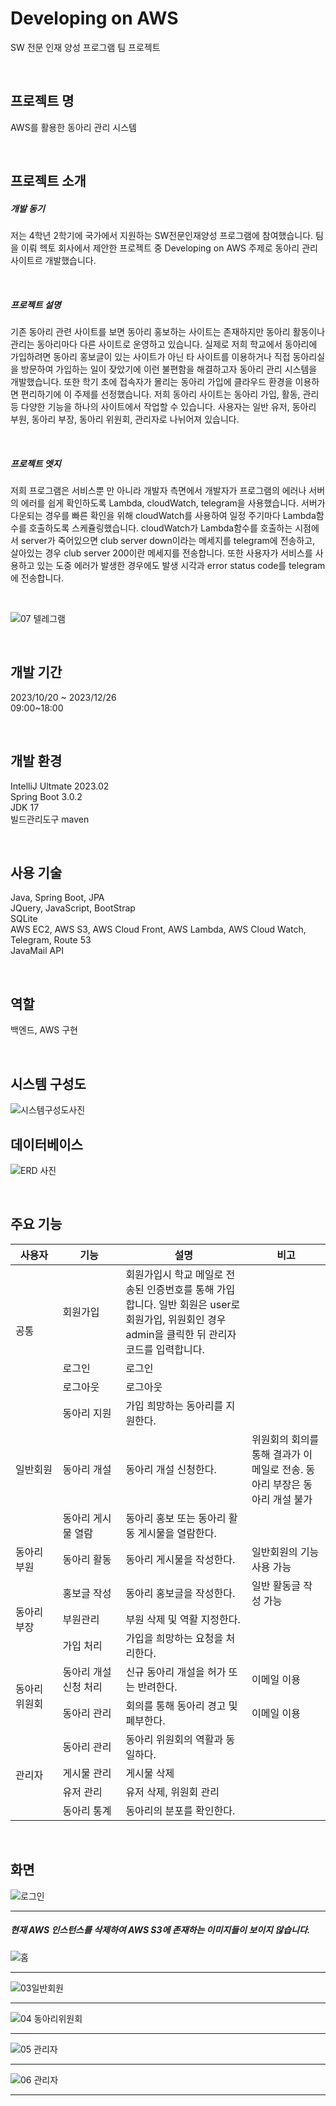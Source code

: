 <h1>Developing on AWS</h1>
<p>SW 전문 인재 양성 프로그램 팀 프로젝트</p>
<br>

<h2>프로젝트 명</h2>
<p>AWS를 활용한 동아리 관리 시스템</p>
<br>

<h2>프로젝트 소개</h2>
<p>	
	<h5>개발 동기</h5>
	저는 4학년 2학기에 국가에서 지원하는 SW전문인재양성 프로그램에 참여했습니다. 
	팀을 이뤄 헥토 회사에서 제안한 프로젝트 중 Developing on AWS 주제로 동아리 관리 사이트르 개발했습니다.
</p>
<br>
<p>
	<h5>프로젝트 설명</h5>
	기존 동아리 관련 사이트를 보면 동아리 홍보하는 사이트는 존재하지만 동아리 활동이나 관리는 동아리마다 다른 사이트로 운영하고 있습니다.
	실제로 저희 학교에서 동아리에 가입하려면 동아리 홍보글이 있는 사이트가 아닌 타 사이트를 이용하거나 직접 동아리실을 방문하여 가입하는 일이 잦았기에 이런 불편함을 해결하고자 동아리 관리 시스템을 개발했습니다.
	또한 학기 초에 접속자가 몰리는 동아리 가입에 클라우드 환경을 이용하면 편리하기에 이 주제를 선정했습니다.
 	저희 동아리 사이트는 동아리 가입, 활동, 관리 등 다양한 기능을 하나의 사이트에서 작업할 수 있습니다.
  	사용자는 일반 유저, 동아리 부원, 동아리 부장, 동아리 위원회, 관리자로 나뉘어져 있습니다.
</p>
<br>
<p>
    	<h5>프로젝트 엣지</h5>
     	저희 프로그램은 서비스뿐 만 아니라 개발자 측면에서 개발자가 프로그램의 에러나 서버의 에러를 쉽게 확인하도록 Lambda, cloudWatch, telegram을 사용했습니다.
      	서버가 다운되는 경우를 빠른 확인을 위해 cloudWatch를 사용하여 일정 주기마다 Lambda함수를 호출하도록 스케쥴링했습니다. 
       	cloudWatch가 Lambda함수를 호출하는 시점에서 server가 죽어있으면 club server down이라는 메세지를 telegram에 전송하고, 살아있는 경우 club server 200이란 메세지를 전송합니다.
	또한 사용자가 서비스를 사용하고 있는 도중 에러가 발생한 경우에도 발생 시각과 error status code를 telegram에 전송합니다.
 </p>
 <br>
 
 ![07 텔레그램](https://github.com/hyun331/ClubProject/assets/162971981/22d39b24-2b71-4fbd-aadb-3c47a4064d96)

<br>

<h2>개발 기간</h2>
<p>2023/10/20 ~ 2023/12/26 <br>09:00~18:00</p>
<br>

<h2>개발 환경</h2>
<p>
IntelliJ Ultmate 2023.02 <br>
Spring Boot 3.0.2 <br>
JDK 17 <br>
빌드관리도구 maven
</p>
<br>

<h2>사용 기술</h2>
<p>
	Java, Spring Boot, JPA
	<br>
	JQuery,	JavaScript,	BootStrap
	<br>
 	SQLite
	<br>
	AWS EC2, AWS S3, AWS Cloud Front, AWS Lambda, AWS Cloud Watch, Telegram, Route 53 
	<br>
	JavaMail API
	<br>
</p>
<br>
<h2>역할</h2>
<p>
	백엔드, AWS 구현
</p>
<br>

<h2>시스템 구성도</h2>

![시스템구성도사진](https://github.com/hyun331/ClubProject/assets/162971981/536f6016-5fa5-480e-91f2-977005ac6acf)
<br>

<h2>데이터베이스</h2>

![ERD 사진](https://github.com/hyun331/ClubProject/assets/162971981/91583272-c918-4ada-8f22-20ee9b685d93)

<br>

<h2>주요 기능</h2>

<table>
<tr>
	<th width="15%">사용자</th>
	<th width="20%">기능</th>
	<th width="40%">설명</th>
	<th width="25%">비고</th>
</tr>


<tbody>
	<tr>
		<td rowspan="3">공통</td>
		<td>회원가입</td>
		<td>회원가입시 학교 메일로 전송된 인증번호를 통해 가입합니다. 일반 회원은 user로 회원가입, 위원회인 경우 admin을 클릭한 뒤 관리자 코드를 입력합니다.</td>
		<td></td>
	</tr>
	<tr>
		<td>로그인</td>
		<td>로그인</td>
		<td></td>
	</tr>
	<tr>
		<td>로그아웃</td>
		<td>로그아웃</td>
		<td></td>
	</tr>
	<tr>
		<td rowspan = "3">일반회원</td>
		<td>동아리 지원</td>
		<td>가입 희망하는 동아리를 지원한다.</td>
		<td></td>
	</tr>
	<tr>
		<td>동아리 개설</td>
		<td>동아리 개설 신청한다.</td>
		<td>위원회의 회의를 통해 결과가 이메일로 전송. 동아리 부장은 동아리 개설 불가</td>
	</tr>
	<tr>
		<td>동아리 게시물 열람</td>
		<td>동아리 홍보 또는 동아리 활동 게시물을 열람한다.</td>
		<td></td>
	</tr>
	<tr>
		<td>동아리 부원</td>
		<td>동아리 활동</td>
		<td>동아리 게시물을 작성한다.</td>
		<td>일반회원의 기능 사용 가능</td>
	</tr>
 	<tr>
		<td rowspan = "3">동아리 부장</td>
  		<td>홍보글 작성</td>
		<td>동아리 홍보글을 작성한다.</td>
		<td>일반 활동글 작성 가능</td>
	</tr>
 	<tr>
  		<td>부원관리</td>
		<td>부원 삭제 및 역활 지정한다.</td>
		<td></td>
	</tr>
 	<tr>
  		<td>가입 처리</td>
		<td>가입을 희망하는 요청을 처리한다.</td>
		<td></td>
	</tr>
	<tr>
		<td rowspan = "2">동아리 위원회</td>
		<td>동아리 개설 신청 처리</td>
		<td>신규 동아리 개설을 허가 또는 반려한다.</td>
		<td>이메일 이용</td>
	</tr>
	<tr>
		<td>동아리 관리</td>
		<td>회의를 통해 동아리 경고 및 폐부한다.</td>
		<td>이메일 이용</td>
	</tr>
 	<tr>
		<td rowspan="4">관리자</td>
		<td>동아리 관리</td>
		<td>동아리 위원회의 역활과 동일하다.</td>
  		<td></td>
	</tr>
	<tr>
		<td>게시물 관리</td>
		<td>게시물 삭제</td>
		<td></td>
	</tr>
	<tr>
		<td>유저 관리</td>
		<td>유저 삭제, 위원회 관리</td>
		<td></td>
	</tr>
 	<tr>
		<td>동아리 통계</td>
		<td>동아리의 분포를 확인한다.</td>
		<td></td>
	</tr>
</tbody>

</table>
<br>

<h2>화면</h2>

![로그인](https://github.com/hyun331/ClubProject/assets/162971981/107d5c39-2557-4144-92e3-7721e51cc16d)
 <hr/>
<h5>현재 AWS 인스턴스를 삭제하여 AWS S3에 존재하는 이미지들이 보이지 않습니다.</h5>

![홈](https://github.com/hyun331/ClubProject/assets/162971981/cf654dd7-eae3-4c0b-9df7-b58ece1f5bd1)
<hr/>
	
![03일반회원](https://github.com/hyun331/ClubProject/assets/162971981/54775ea8-bd6c-4d07-85eb-d84f8160d913)
 <hr/>

![04 동아리위원회](https://github.com/hyun331/ClubProject/assets/162971981/402a4d52-b867-485a-afae-4da9fad929b3)
 <hr/>
 
![05 관리자](https://github.com/hyun331/ClubProject/assets/162971981/88987c1e-7685-4197-90f0-87888e254b00)
 <hr/>
 
![06 관리자](https://github.com/hyun331/ClubProject/assets/162971981/79b47c0b-130f-40b8-98cd-41289fd2460c)
 <hr/>
 
